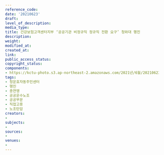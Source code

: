```yaml
---
reference_code: 
date: '20210623'
draft: 
level_of_description: 
media_type: 
title: 건강보험고객센터지부 ‘공공기관 비정규직 정규직 전환 요구’ 청와대 행진
description: 
weight: 
modified_at: 
created_at: 
link: 
public_access_status: 
copyright_status: 
components:
- https://kctu-photo.s3.ap-northeast-2.amazonaws.com/2021년/6월/20210623-건강보험고객센터지부+‘공공기관+비정규직+정규직+전환+요구’+청와대+행진_청운효자동주민센터_행진_총연맹_공공운수노조_공공부문_직접고용_노조탄압/_1D20342.jpg
tags:
- 청운효자동주민센터
- 행진
- 총연맹
- 공공운수노조
- 공공부문
- 직접고용
- 노조탄압
creators:
- 
subjects:
- 
sources:
- 
venues:
- 
---
```


